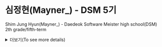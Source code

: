 # 심정현(Mayner_) - DSM 5기

Shim Jung Hyun(Mayner_) - Daedeok Software Meister high school(DSM) 2th grade/fifth-term

<details>
  <summary> 더보기(To see more details)</summary>

### 🌱 I’m currently learning
- Machine Learning
- Deep Learning
- NLP
- Computer Vision
- Data Science & Analysis
- JAVA & Spring

### ⚡ I'm skilled in
- C
- R
- JAVA
- Python
- Tensorflow

</details>
